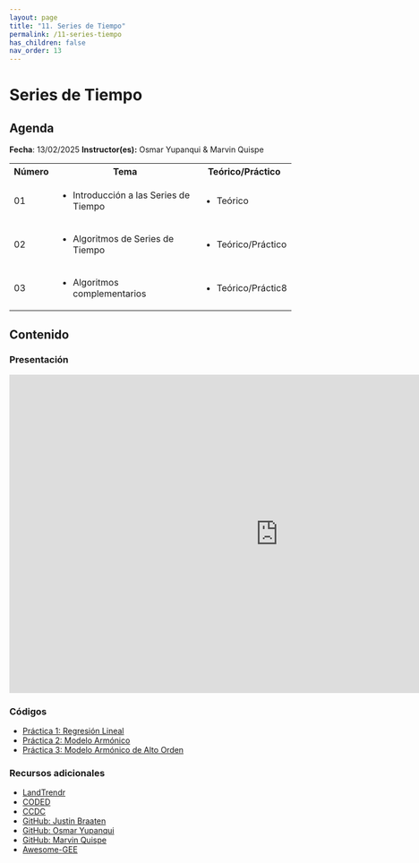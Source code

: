 ```yaml
---
layout: page
title: "11. Series de Tiempo"
permalink: /11-series-tiempo
has_children: false
nav_order: 13
---
```




# Series de Tiempo

## Agenda
**Fecha**: 13/02/2025
**Instructor(es):** Osmar Yupanqui & Marvin Quispe

<table>
  <tbody>
    <tr>
      <th align="center">Número</th>
      <th align="center">Tema</th>
      <th align="center">Teórico/Práctico</th>
    </tr>
    <tr>
      <td>01</td>
      <td>
        <ul>
            <li>Introducción a las Series de Tiempo</li>
        </ul>
      </td>
      <td>
        <ul>
            <li>Teórico</li>
        </ul>
      </td>
    </tr>
    <tr>
      <td>02</td>
      <td>
        <ul>
            <li>Algoritmos de Series de Tiempo</li>
        </ul>
      </td>
      <td>
        <ul>
            <li>Teórico/Práctico</li>
        </ul>
      </td>
    </tr>
    <tr>
      <td>03</td>
      <td>
        <ul>
            <li>Algoritmos complementarios</li>
        </ul>
      </td>
      <td>
        <ul>
            <li>Teórico/Práctic8</li>
        </ul>
      </td>
    </tr>
  </tbody>
</table>


## Contenido

### Presentación

<iframe src="https://docs.google.com/presentation/d/e/2PACX-1vTTyGL8OuOY4jVHkfjV_42E5NwyHNASVu6uiccKEuU2960KLu-sQsstzfOEa0cWOg/embed?start=false&loop=false&delayms=3000" frameborder="0" width="960" height="569" allowfullscreen="true" mozallowfullscreen="true" webkitallowfullscreen="true"></iframe>

### Códigos

<ul>
    <li><a href="https://code.earthengine.google.com/?scriptPath=users%2Fgis_acca%2FCITEproductivo_Taller2025%3ADia4%2F4.2%20Regresion%20lineal" target="_blank">Práctica 1: Regresión Lineal</a></li>
    <li><a href="https://code.earthengine.google.com/?scriptPath=users%2Fgis_acca%2FCITEproductivo_Taller2025%3ADia4%2F4.3%20Modelo%20armonico" target="_blank">Práctica 2: Modelo Armónico</a></li>
    <li><a href="https://code.earthengine.google.com/?scriptPath=users%2Fgis_acca%2FCITEproductivo_Taller2025%3ADia4%2F4.4%20Modelo%20armonico%20de%20alto%20orden" target="_blank">Práctica 3: Modelo Armónico de Alto Orden</a></li>
</ul>

### Recursos adicionales

<ul>
    <li><a href="https://emaprlab.users.earthengine.app/view/lt-gee-change-mapper" target="_blank">LandTrendr</a></li>
    <li><a href="https://coded.readthedocs.io/en/latest/index.html" target="_blank">CODED</a></li>
    <li><a href="https://parevalo-bu.users.earthengine.app/view/visualize-ccdc" target="_blank">CCDC</a></li>
    <li><a href="https://github.com/jdbcode" target="_blank">GitHub: Justin Braaten</a></li>
    <li><a href="https://github.com/oyupanqui" target="_blank">GitHub: Osmar Yupanqui</a></li>
    <li><a href="https://github.com/marvinjqs" target="_blank">GitHub: Marvin Quispe</a></li>
    <li><a href="https://awesome.geemap.org/" target="_blank">Awesome-GEE</a></li>
</ul>